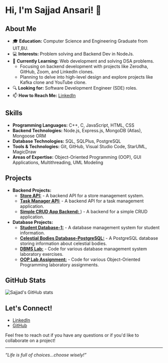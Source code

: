 # Hi, I'm Sajjad Ansari! 👋

## About Me

- 🎓 **Education:** Computer Science and Engineering Graduate from  UIT,BU.
- 💻 **Interests:** Problem solving and Backend Dev in NodeJs.
- 🌱 **Currently Learning:** Web development  and solving DSA problems. 
    * Focusing on backend development with projects like Zerodha, GitHub, Zoom, and LinkedIn clones.
    * Planning to delve into high-level design and explore projects like Kafka clone and YouTube clone.
- 🔍 **Looking for:** Software Development Engineer (SDE) roles.
- 📫 **How to Reach Me:** [LinkedIn](https://www.linkedin.com/in/sajjad6ansari)

  
## Skills

- **Programming Languages:** C++, C, JavaScript, HTML, CSS
- **Backend Technologies:** Node.js, Express.js, MongoDB (Atlas), Mongoose ORM
- **Database Technologies:** SQL, SQLPlus, PostgreSQL
- **Tools & Technologies:** Git, GitHub, Visual Studio Code, StarUML, MagicDraw
- **Areas of Expertise:** Object-Oriented Programming (OOP), GUI Applications, Multithreading, UML Modeling

## Projects

* **Backend Projects:**
    - [**Store API:**](https://github.com/sajjad6ansari/Store-API) - A backend API for a store management system. 
    - [**Task Manager API:**](https://github.com/sajjad6ansari/Task-Manager-API) - A backend API for a task management application.
    - [**Simple CRUD App Backend:** ](https://github.com/sajjad6ansari/simple-crud-app-backend)) - A backend for a simple CRUD application.
* **Database Projects:**
    - [**Student Database-1:**](https://github.com/sajjad6ansari/Student-Database-1) - A database management system for student information. 
    - [**Celestial Bodies Database-PostgreSQL:**](https://github.com/sajjad6ansari/Celestial-Bodies-Database-PostgreSQL) - A PostgreSQL database storing information about celestial bodies. 
    - [**DBMS Lab:**](https://github.com/sajjad6ansari/DBMS-Lab) - Code for various database management system laboratory exercises.
    - [**OOP Lab Assignment:**](https://github.com/sajjad6ansari/OOP-Lab-Assignment) - Code for various Object-Oriented Programming laboratory assignments.

## GitHub Stats

![Sajjad's GitHub stats](https://github-readme-stats.vercel.app/api?username=sajjad6ansari&show_icons=true&theme=radical)

## Let's Connect!

- [LinkedIn](https://www.linkedin.com/in/sajjad6ansari)
- [GitHub](https://github.com/sajjad6ansari)

Feel free to reach out if you have any questions or if you'd like to collaborate on a project!

---

*“Life is full of choices…choose wisely!”*
